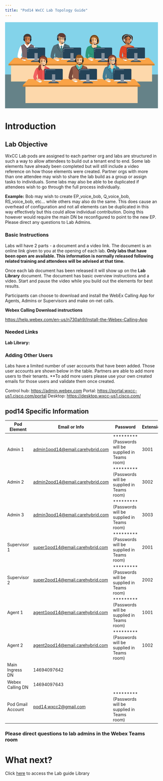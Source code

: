```yaml
---
title: "Pod14 WxCC Lab Topology Guide"
---
```

![description](/images/webexcclab.jpg)



# Introduction

## Lab Objective

WxCC Lab pods are assigned to each partner org and labs are structured in such a way to allow attendees to build out a tenant end to end.  Some lab elements have already been completed but will still include a video reference on how those elements were created.  Partner orgs with more than one attendee may wish to share the lab build as a group or assign tasks to individuals.  Some labs may also be able to be duplicated if attendees wish to go through the full process individually.

**Example:**
Bob may wish to create EP_voice_bob, Q_voice_bob, RS_voice_bob, etc... while others may also do the same.  This does cause an overhead of configuration and not all elements can be duplicated in this way effectively but this could allow individual contribution.  Doing this however would require the main DN be reconfigured to point to the new EP. Please direct any questions to Lab Admins.

### Basic Instructions

Labs will have 2 parts - a document and a video link.  The document is an online link given to you at the opening of each lab.  **Only labs that have been open are available.  This information is normally released following related training and attendees will be advised at that time.**

Once each lab document has been released it will show up on the **Lab Library** document.  The document has basic overview instructions and a video.  Start and pause the video while you build out the elements for best results.

Participants can choose to download and install the WebEx Calling App for Agents, Admins or Supervisors and make on-net calls.

**Webex Calling Download instructions**

https://help.webex.com/en-us/n730ah9/Install-the-Webex-Calling-App

### Needed Links 
**Lab Library:**  

### Adding Other Users
Labs have a limited number of user accounts that have been added.  Those user accounts are shown below in the table.  Partners are able to add more users to their tenants.
**To add more users please use your own created emails for those users and validate them once created.
 

Control hub: https://admin.webex.com
Portal: https://portal.wxcc-us1.cisco.com/portal
Desktop: https://desktop.wxcc-us1.cisco.com/

## pod14 Specific Information

| Pod Element        | Email or Info                   | Password  | Extension |
|--------------------|---------------------------------|-----------|-----------|
| Admin 1            | admin1pod14@email.carehybrid.com | ********* (Passwords will be supplied in Teams room) | 3001      |
| Admin 2            | admin2pod14@email.carehybrid.com | ********* (Passwords will be supplied in Teams room) | 3002      |
| Admin 3            | admin3pod14@email.carehybrid.com | ********* (Passwords will be supplied in Teams room) | 3003      |
| Supervisor 1       | super1pod14@email.carehybrid.com | ********* (Passwords will be supplied in Teams room) | 2001      |
| Supervisor 2       | super2pod14@email.carehybrid.com | ********* (Passwords will be supplied in Teams room) | 2002      |
| Agent 1            | agent1pod14@email.carehybrid.com | ********* (Passwords will be supplied in Teams room) | 1001      |
| Agent 2            | agent2pod14@email.carehybrid.com | ********* (Passwords will be supplied in Teams room) | 1002      |
| Main Ingress DN | 14694097642                    |           |           |
| Webex Calling DN | 14694097643                    |           |           |
| Pod Gmail Account  | pod14.wxcc2@gmail.com            | ********* (Passwords will be supplied in Teams room) |           |

### Please direct questions to lab admins in the Webex Teams room

# What next?
Click [here](LabLibrary) to access the Lab guide Library